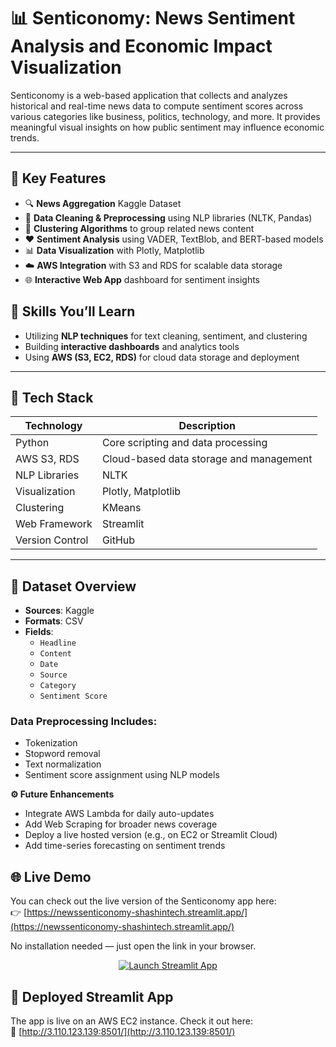 # 📊 Senticonomy: News Sentiment Analysis and Economic Impact Visualization

Senticonomy is a web-based application that collects and analyzes historical and real-time news data to compute sentiment scores across various categories like business, politics, technology, and more. It provides meaningful visual insights on how public sentiment may influence economic trends.

---

## 🚀 Key Features

- 🔍 **News Aggregation** Kaggle Dataset
- 🧹 **Data Cleaning & Preprocessing** using NLP libraries (NLTK, Pandas)
- 🧠 **Clustering Algorithms** to group related news content
- ❤️ **Sentiment Analysis** using VADER, TextBlob, and BERT-based models
- 📊 **Data Visualization** with Plotly, Matplotlib
- ☁️ **AWS Integration** with S3 and RDS for scalable data storage
- 🌐 **Interactive Web App** dashboard for sentiment insights


## 🧠 Skills You’ll Learn
- Utilizing **NLP techniques** for text cleaning, sentiment, and clustering
- Building **interactive dashboards** and analytics tools
- Using **AWS (S3, EC2, RDS)** for cloud data storage and deployment

---

## 🧰 Tech Stack

| Technology        | Description                            |
|-------------------|----------------------------------------|
| Python            | Core scripting and data processing     |
| AWS S3, RDS       | Cloud-based data storage and management|
| NLP Libraries     | NLTK          |
| Visualization     | Plotly, Matplotlib               |
| Clustering        | KMeans                    |
| Web Framework     | Streamlit             |
| Version Control   | GitHub                           |

---

## 🧾 Dataset Overview

- **Sources**: Kaggle
- **Formats**: CSV
- **Fields**:
  - `Headline`
  - `Content`
  - `Date`
  - `Source`
  - `Category`
  - `Sentiment Score`

### Data Preprocessing Includes:
- Tokenization  
- Stopword removal  
- Text normalization  
- Sentiment score assignment using NLP models  

**⚙️ Future Enhancements**
- Integrate AWS Lambda for daily auto-updates
- Add Web Scraping for broader news coverage
- Deploy a live hosted version (e.g., on EC2 or Streamlit Cloud)
- Add time-series forecasting on sentiment trends


## 🌐 Live Demo

You can check out the live version of the Senticonomy app here:  
👉 [https://newssenticonomy-shashintech.streamlit.app/](https://newssenticonomy-shashintech.streamlit.app/)

No installation needed — just open the link in your browser.

<p align="center">
  <a href="https://newssenticonomy-shashintech.streamlit.app/" target="_blank">
    <img src="https://img.shields.io/badge/Launch%20App-Streamlit-orange?style=for-the-badge&logo=streamlit" alt="Launch Streamlit App">
  </a>
</p>

## 🚀 Deployed Streamlit App

The app is live on an AWS EC2 instance. Check it out here:  
🔗 [http://3.110.123.139:8501/](http://3.110.123.139:8501/)
